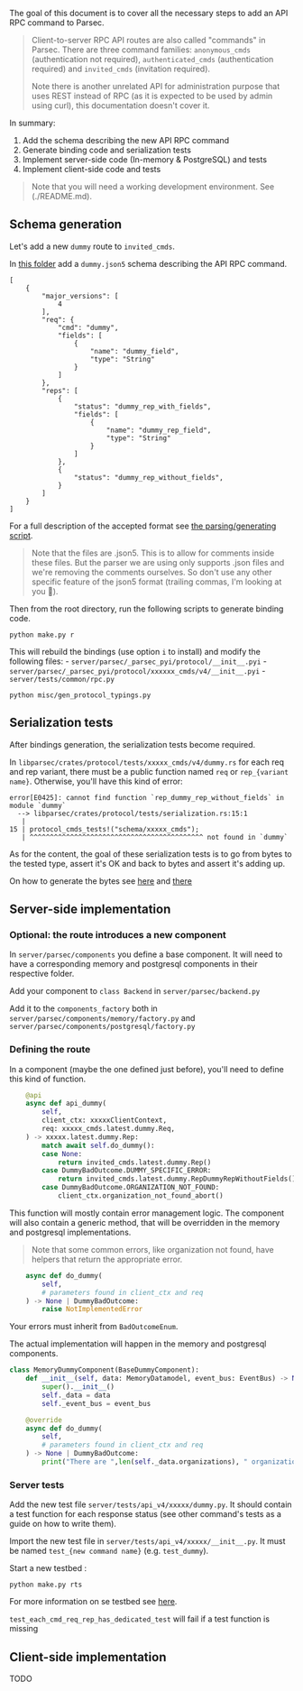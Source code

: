 <!-- Parsec Cloud (https://parsec.cloud) Copyright (c) BUSL-1.1 2016-present Scille SAS -->

The goal of this document is to cover all the necessary steps to add an API RPC command to Parsec.

> Client-to-server RPC API routes are also called "commands" in Parsec. There are three command families: `anonymous_cmds` (authentication not required), `authenticated_cmds` (authentication required) and `invited_cmds` (invitation required).
>
> Note there is another unrelated API for administration purpose that uses REST instead of RPC (as it is expected to be used by admin using curl), this documentation doesn't cover it.

In summary:

1. Add the schema describing the new API RPC command
2. Generate binding code and serialization tests
3. Implement server-side code (In-memory & PostgreSQL) and tests
4. Implement client-side code and tests

> Note that you will need a working development environment. See (./README.md).

## Schema generation

Let's add a new `dummy` route to `invited_cmds`.

In [this folder](../../misc/libparsec/crates/protocol/schema/invited_cmds/) add a `dummy.json5` schema describing the API RPC command.

```json5
[
    {
        "major_versions": [
            4
        ],
        "req": {
            "cmd": "dummy",
            "fields": [
                {
                    "name": "dummy_field",
                    "type": "String"
                }
            ]
        },
        "reps": [
            {
                "status": "dummy_rep_with_fields",
                "fields": [
                    {
                        "name": "dummy_rep_field",
                        "type": "String"
                    }
                ]
            },
            {
                "status": "dummy_rep_without_fields",
            }
        ]
    }
]

```

For a full description of the accepted format see [the parsing/generating script](../../misc/gen_protocol_typings.py).

> Note that the files are .json5. This is to allow for comments inside these files. But the parser we are using only supports .json files and we're removing the comments ourselves. So don't use any other specific feature of the json5 format (trailing commas, I'm looking at you 👀).

Then from the root directory, run the following scripts to generate binding code.

```shell
python make.py r
```

This will rebuild the bindings (use option `i` to install) and modify the following files:
    - `server/parsec/_parsec_pyi/protocol/__init__.pyi`
    - `server/parsec/_parsec_pyi/protocol/xxxxxx_cmds/v4/__init__.pyi`
    - `server/tests/common/rpc.py`

```shell
python misc/gen_protocol_typings.py
```

## Serialization tests

After bindings generation, the serialization tests become required.

In `libparsec/crates/protocol/tests/xxxxx_cmds/v4/dummy.rs` for each req and rep variant, there must be a public function named `req` or `rep_{variant name}`. Otherwise, you'll have this kind of error:

```shell
error[E0425]: cannot find function `rep_dummy_rep_without_fields` in module `dummy`
  --> libparsec/crates/protocol/tests/serialization.rs:15:1
   |
15 | protocol_cmds_tests!("schema/xxxxx_cmds");
   | ^^^^^^^^^^^^^^^^^^^^^^^^^^^^^^^^^^^^^^^^^^^ not found in `dummy`
```

As for the content, the goal of these serialization tests is to go from bytes to the tested type, assert it's OK and back to bytes and assert it's adding up.

On how to generate the bytes see [here](generate_blob.md) and [there](../rfcs/1009-hexstring-format.md)

## Server-side implementation

### Optional: the route introduces a new component

In `server/parsec/components` you define a base component. It will need to have a corresponding memory and postgresql components in their respective folder.

Add your component to `class Backend` in `server/parsec/backend.py`

Add it to the `components_factory` both in `server/parsec/components/memory/factory.py` and `server/parsec/components/postgresql/factory.py`

### Defining the route

In a component (maybe the one defined just before), you'll need to define this kind of function.

```python
    @api
    async def api_dummy(
        self,
        client_ctx: xxxxxClientContext,
        req: xxxxx_cmds.latest.dummy.Req,
    ) -> xxxxx.latest.dummy.Rep:
        match await self.do_dummy():
        case None:
            return invited_cmds.latest.dummy.Rep()
        case DummyBadOutcome.DUMMY_SPECIFIC_ERROR:
            return invited_cmds.latest.dummy.RepDummyRepWithoutFields()
        case DummyBadOutcome.ORGANIZATION_NOT_FOUND:
            client_ctx.organization_not_found_abort()
```

This function will mostly contain error management logic. The component will also contain a generic method, that will be overridden in the memory and postgresql implementations.

> Note that some common errors, like organization not found, have helpers that return the appropriate error.

```python
    async def do_dummy(
        self,
        # parameters found in client_ctx and req
    ) -> None | DummyBadOutcome:
        raise NotImplementedError
```

Your errors must inherit from `BadOutcomeEnum`.

The actual implementation will happen in the memory and postgresql components.

```python
class MemoryDummyComponent(BaseDummyComponent):
    def __init__(self, data: MemoryDatamodel, event_bus: EventBus) -> None:
        super().__init__()
        self._data = data
        self._event_bus = event_bus

    @override
    async def do_dummy(
        self,
        # parameters found in client_ctx and req
    ) -> None | DummyBadOutcome:
        print("There are ",len(self._data.organizations), " organizations here.")
```

### Server tests

Add the new test file `server/tests/api_v4/xxxxx/dummy.py`. It should contain a test function for each response status (see other command's tests as a guide on how to write them).

Import the new test file in `server/tests/api_v4/xxxxx/__init__.py`. It must be named `test_{new command name}` (e.g. `test_dummy`).

Start a new testbed :

```shell
python make.py rts
```

For more information on se testbed see [here](README.md/#starting-the-testbed-server).

`test_each_cmd_req_rep_has_dedicated_test` will fail if a test function is missing

## Client-side implementation

TODO
